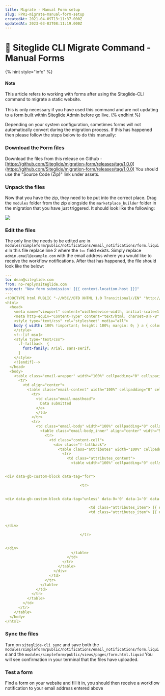 ```yaml
---
title: Migrate - Manual Form setup
slug: FPR1-migrate-manual-form-setup
createdAt: 2021-04-09T13:11:37.000Z
updatedAt: 2023-03-03T08:11:19.000Z
---
```


# 🔼 Siteglide CLI Migrate Command - Manual Forms

{% hint style="info" %}
#### Note

This article refers to working with forms after using the Siteglide-CLI command to migrate a static website.\
\
This is only necessary if you have used this command and are not updating to a form built within Siteglide Admin before go live.
{% endhint %}

Depending on your system configuration, sometimes forms will not automatically convert during the migration process. If this has happened then please follow the steps below to do this manually:

### Download the Form files

Download the files from this release on Github - [https://github.com/Siteglide/migration-form/releases/tag/1.0.0](https://github.com/Siteglide/migration-form/releases/tag/1.0.0) You should use the "Source Code (Zip)" link under assets.

### Unpack the files

Now that you have the zip, they need to be put into the correct place. Drag the `modules` folder from the zip alongside the `marketplace_builder` folder in the migration that you have just triggered. It should look like the following:

![](https://archbee-doc-uploads.s3.amazonaws.com/rFmCA7ykprxhu\_FeyERLM/OJxT6QYeamxHr9BLQ8vIk\_screen-shot-2021-04-09-at-141534.png)

### Edit the files

The only line the needs to be edited are in `modules/simpleform/public/notifications/email_notifications/form.liquid` In this file replace line 2 where the `to:` field exists. Simply replace `admin.email@example.com` with the email address where you would like to receive the workflow notifications. After that has happened, the file should look like the below:

```yaml
---
to: dean@siteglide.com
from: no-reply@siteglide.com
subject: "New form submission! [{{ context.location.host }}]"
---
<!DOCTYPE html PUBLIC "-//W3C//DTD XHTML 1.0 Transitional//EN" "http://www.w3.org/TR/xhtml1/DTD/xhtml1-transitional.dtd">
<html>
  <head>
    <meta name="viewport" content="width=device-width, initial-scale=1.0" />
    <meta http-equiv="Content-Type" content="text/html; charset=UTF-8" />
    <style type="text/css" rel="stylesheet" media="all">
    body { width: 100% !important; height: 100%; margin: 0; } a { color: #3869D4; } a img { border: none; } td { word-break: break-word; } .preheader { display: none !important; visibility: hidden; font-size: 1px; line-height: 1px; max-height: 0; max-width: 0; opacity: 0; overflow: hidden; } /* Type*/ body, td, th { font-family: Helvetica, Arial, sans-serif; } h1 { margin-top: 0; color: #333333; font-size: 22px; font-weight: bold; text-align: left; } h2 { margin-top: 0; color: #333333; font-size: 16px; font-weight: bold; text-align: left; } h3 { margin-top: 0; color: #333333; font-size: 14px; font-weight: bold; text-align: left; } td, th { font-size: 16px; } p, ul, ol, blockquote { margin: .4em 0 1.1875em; font-size: 16px; line-height: 1.625; } p.sub { font-size: 13px; } /* Utilities*/ .align-right { text-align: right; } .align-left { text-align: left; } .align-center { text-align: center; } /* Buttons*/ .button { background-color: #3869D4; border-top: 10px solid #3869D4; border-right: 18px solid #3869D4; border-bottom: 10px solid #3869D4; border-left: 18px solid #3869D4; display: inline-block; color: #FFF; text-decoration: none; border-radius: 3px; box-shadow: 0 2px 3px rgba(0, 0, 0, 0.16); box-sizing: border-box; } .button--green { background-color: #22BC66; border-top: 10px solid #22BC66; border-right: 18px solid #22BC66; border-bottom: 10px solid #22BC66; border-left: 18px solid #22BC66; } .button--red { background-color: #FF6136; border-top: 10px solid #FF6136; border-right: 18px solid #FF6136; border-bottom: 10px solid #FF6136; border-left: 18px solid #FF6136; } @media only screen and (max-width: 500px) { .button { width: 100% !important; text-align: center !important; } } /* Attribute list*/ .attributes { margin: 0 0 21px; } .attributes_content { background-color: #F4F4F7; padding: 16px; } .attributes_item { padding: 0; } /* Related Items*/ .related { width: 100%; margin: 0; padding: 25px 0 0 0; -premailer-width: 100%; -premailer-cellpadding: 0; -premailer-cellspacing: 0; } .related_item { padding: 10px 0; color: #CBCCCF; font-size: 15px; line-height: 18px; } .related_item-title { display: block; margin: .5em 0 0; } .related_item-thumb { display: block; padding-bottom: 10px; } .related_heading { border-top: 1px solid #CBCCCF; text-align: center; padding: 25px 0 10px; } /* Discount Code*/ .discount { width: 100%; margin: 0; padding: 24px; -premailer-width: 100%; -premailer-cellpadding: 0; -premailer-cellspacing: 0; background-color: #F4F4F7; border: 2px dashed #CBCCCF; } .discount_heading { text-align: center; } .discount_body { text-align: center; font-size: 15px; } /* Social Icons*/ .social { width: auto; } .social td { padding: 0; width: auto; } .social_icon { height: 20px; margin: 0 8px 10px 8px; padding: 0; } /* Data table*/ .purchase { width: 100%; margin: 0; padding: 35px 0; -premailer-width: 100%; -premailer-cellpadding: 0; -premailer-cellspacing: 0; } .purchase_content { width: 100%; margin: 0; padding: 25px 0 0 0; -premailer-width: 100%; -premailer-cellpadding: 0; -premailer-cellspacing: 0; } .purchase_item { padding: 10px 0; color: #51545E; font-size: 15px; line-height: 18px; } .purchase_heading { padding-bottom: 8px; border-bottom: 1px solid #EAEAEC; } .purchase_heading p { margin: 0; color: #85878E; font-size: 12px; } .purchase_footer { padding-top: 15px; border-top: 1px solid #EAEAEC; } .purchase_total { margin: 0; text-align: right; font-weight: bold; color: #333333; } .purchase_total--label { padding: 0 15px 0 0; } body { background-color: #F4F4F7; color: #51545E; } p { color: #51545E; } p.sub { color: #6B6E76; } .email-wrapper { width: 100%; margin: 0; padding: 0; -premailer-width: 100%; -premailer-cellpadding: 0; -premailer-cellspacing: 0; background-color: #F4F4F7; } .email-content { width: 100%; margin: 0; padding: 0; -premailer-width: 100%; -premailer-cellpadding: 0; -premailer-cellspacing: 0; } /* Masthead ----------------------- */ .email-masthead { padding: 25px 0; text-align: center; } .email-masthead_logo { width: 94px; } .email-masthead_name { font-size: 16px; font-weight: bold; color: #A8AAAF; text-decoration: none; text-shadow: 0 1px 0 white; } /* Body*/ .email-body { width: 100%; margin: 0; padding: 0; -premailer-width: 100%; -premailer-cellpadding: 0; -premailer-cellspacing: 0; background-color: #FFFFFF; } .email-body_inner { width: 570px; margin: 0 auto; padding: 0; -premailer-width: 570px; -premailer-cellpadding: 0; -premailer-cellspacing: 0; background-color: #FFFFFF; } .email-footer { width: 570px; margin: 0 auto; padding: 0; -premailer-width: 570px; -premailer-cellpadding: 0; -premailer-cellspacing: 0; text-align: center; } .email-footer p { color: #6B6E76; } .body-action { width: 100%; margin: 30px auto; padding: 0; -premailer-width: 100%; -premailer-cellpadding: 0; -premailer-cellspacing: 0; text-align: center; } .body-sub { margin-top: 25px; padding-top: 25px; border-top: 1px solid #EAEAEC; } .content-cell { padding: 35px; } /*Media Queries*/ @media only screen and (max-width: 600px) { .email-body_inner, .email-footer { width: 100% !important; } } @media (prefers-color-scheme: dark) { body, .email-body, .email-body_inner, .email-content, .email-wrapper, .email-masthead, .email-footer { background-color: #333333 !important; color: #FFF !important; } p, ul, ol, blockquote, h1, h2, h3 { color: #FFF !important; } .attributes_content, .discount { background-color: #222 !important; } .email-masthead_name { text-shadow: none !important; } }
    </style>
    <!--[if mso]>
    <style type="text/css">
      .f-fallback  {
        font-family: Arial, sans-serif;
      }
    </style>
    <![endif]-->
  </head>
  <body>
    <table class="email-wrapper" width="100%" cellpadding="0" cellspacing="0" role="presentation">
      <tr>
        <td align="center">
          <table class="email-content" width="100%" cellpadding="0" cellspacing="0" role="presentation">
            <tr>
              <td class="email-masthead">
                Data submitted
              </a>
              </td>
            </tr>
            <tr>
              <td class="email-body" width="100%" cellpadding="0" cellspacing="0">
                <table class="email-body_inner" align="center" width="570" cellpadding="0" cellspacing="0" role="presentation">
                  <tr>
                    <td class="content-cell">
                      <div class="f-fallback">
                        <table class="attributes" width="100%" cellpadding="0" cellspacing="0" role="presentation">
                          <tr>
                            <td class="attributes_content">
                              <table width="100%" cellpadding="0" cellspacing="0" role="presentation">
                                

<div data-gb-custom-block data-tag="for">

                                  <tr>
                                    

<div data-gb-custom-block data-tag="unless" data-0='0' data-1='0' data-2='0' data-3='slug' data-4=' or d[0] == ' data-5='format'>

                                      <td class="attributes_item"> {{ d[0] }} </td>
                                      <td class="attributes_item"> {{ d[1] }} </td>
                                    

</div>

                                  </tr>
                                

</div>
                              </table>
                            </td>
                          </tr>
                        </table>
                      </div>
                    </td>
                  </tr>
                </table>
              </td>
            </tr>
          </table>
        </td>
      </tr>
    </table>
  </body>
</html>
```

### Sync the files

Turn on `siteglide-cli sync` and save both the `modules/simpleform/public/notifications/email_notifications/form.liquid` and the `modules/simpleform/public/views/pages/form.html.liquid` You will see confirmation in your terminal that the files have uploaded.

### Test a form

Find a form on your website and fill it in, you should then receive a workflow notification to your email address entered above
